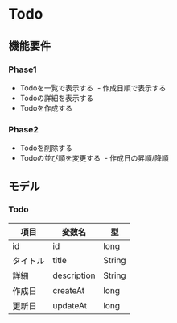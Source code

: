 # Todo

## 機能要件
### Phase1
- Todoを一覧で表示する
  - 作成日順で表示する
- Todoの詳細を表示する
- Todoを作成する

### Phase2
- Todoを削除する
- Todoの並び順を変更する
  - 作成日の昇順/降順

## モデル
### Todo
| 項目 | 変数名 | 型 |
|---|---|---|
|id|id|long|
|タイトル|title|String|
|詳細|description|String|
|作成日|createAt|long|
|更新日|updateAt|long|
